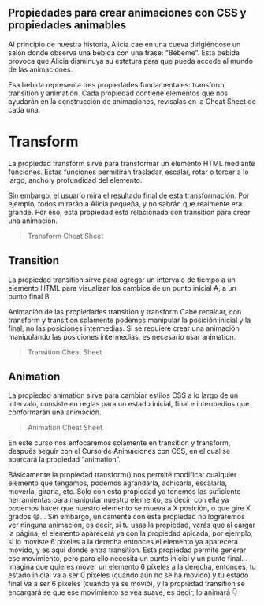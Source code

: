 ## Propiedades para crear animaciones con CSS y propiedades animables

Al principio de nuestra historia, Alicia cae en una cueva dirigiéndose un salón donde observa una bebida con una frase: “Bébeme”. Esta bebida provoca que Alicia disminuya su estatura para que pueda accede al mundo de las animaciones.

Esa bebida representa tres propiedades fundamentales: transform, transition y animation. Cada propiedad contiene elementos que nos ayudarán en la construcción de animaciones, revísalas en la Cheat Sheet de cada una.

# Transform
La propiedad transform sirve para transformar un elemento HTML mediante funciones. Estas funciones permitirán trasladar, escalar, rotar o torcer a lo largo, ancho y profundidad del elemento.

Sin embargo, el usuario mira el resultado final de esta transformación. Por ejemplo, todos mirarán a Alicia pequeña, y no sabrán que realmente era grande. Por eso, esta propiedad está relacionada con transition para crear una animación.

> Transform Cheat Sheet

## Transition

La propiedad transition sirve para agregar un intervalo de tiempo a un elemento HTML para visualizar los cambios de un punto inicial A, a un punto final B.

Animación de las propiedades transition y transform
Cabe recalcar, con transform y transition solamente podemos manipular la posición inicial y la final, no las posiciones intermedias. Si se requiere crear una animación manipulando las posiciones intermedias, es necesario usar animation.

> Transition Cheat Sheet

## Animation

La propiedad animation sirve para cambiar estilos CSS a lo largo de un intervalo, consiste en reglas para un estado inicial, final e intermedios que conformarán una animación.

> Animation Cheat Sheet

En este curso nos enfocaremos solamente en transition y transform, después seguir con el Curso de Animaciones con CSS, en el cual se abarcará la propiedad “animation”.


Básicamente la propiedad transform() nos permité modificar cualquier elemento que tengamos, podemos agrandarla, achicarla, escalarla, moverla, girarla, etc. Solo con esta propiedad ya tenemos las suficiente herramientas para manipular nuestro elemento, es decir, con ella ya podemos hacer que nuestro elemento se mueva a X posición, o que gire X grados 😄.
.
Sin embargo, únicamente con esta propiedad no lograremos ver ninguna animación, es decir, si tu usas la propiedad, verás que al cargar la página, el elemento aparecerá ya con la propiedad apicada, por ejemplo, si lo moviste 6 pixeles a la derecha entonces el elemento ya aparecerá movido, y es aquí donde entra transition. Esta propiedad permite generar ese movimiento, pero para ello necesita un punto inicial y un punto final.
.
Imagina que quieres mover un elemento 6 píxeles a la derecha, entonces, tu estado inicial va a ser 0 píxeles (cuando aún no se ha movido) y tu estado final va a ser 6 píxeles (cuando ya se movió), y la propiedad transition se encargará se que ese movimiento se vea suave, es decir, lo animará 👇